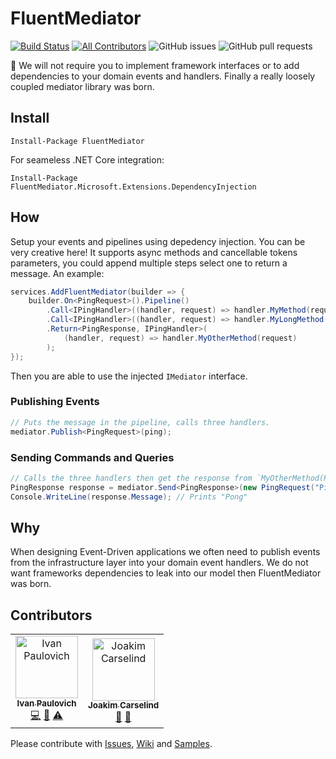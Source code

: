 # FluentMediator
[![Build Status](https://ivanpaulovich.visualstudio.com/FluentMediator/_apis/build/status/ivanpaulovich.FluentMediator?branchName=master)](https://ivanpaulovich.visualstudio.com/FluentMediator/_build/latest?definitionId=24&branchName=master) [![All Contributors](https://img.shields.io/badge/all_contributors-2-orange.svg?style=flat-square)](#contributors) ![GitHub issues](https://img.shields.io/github/issues/ivanpaulovich/FluentMediator) ![GitHub pull requests](https://img.shields.io/github/issues-pr/ivanpaulovich/FluentMediator)

:twisted_rightwards_arrows: We will not require you to implement framework interfaces or to add dependencies to your domain events and handlers. Finally a really loosely coupled mediator library was born.

## Install

```
Install-Package FluentMediator
```

For seameless .NET Core integration:

```
Install-Package FluentMediator.Microsoft.Extensions.DependencyInjection
```

## How

Setup your events and pipelines using depedency injection. You can be very creative here! It supports async methods and cancellable tokens parameters, you could append multiple steps select one to return a message. An example:

```c#
services.AddFluentMediator(builder => {
    builder.On<PingRequest>().Pipeline()
        .Call<IPingHandler>((handler, request) => handler.MyMethod(request))
        .Call<IPingHandler>((handler, request) => handler.MyLongMethod(request))
        .Return<PingResponse, IPingHandler>(
            (handler, request) => handler.MyOtherMethod(request)
        );
});
```

Then you are able to use the injected `IMediator` interface.

### Publishing Events

```c#
// Puts the message in the pipeline, calls three handlers.
mediator.Publish<PingRequest>(ping);
```

### Sending Commands and Queries

```c#
// Calls the three handlers then get the response from `MyOtherMethod(PingRequest)`.
PingResponse response = mediator.Send<PingResponse>(new PingRequest("Ping"));
Console.WriteLine(response.Message); // Prints "Pong"
```

## Why

When designing Event-Driven applications we often need to publish events from the infrastructure layer into your domain event handlers. We do not want frameworks dependencies to leak into our model then FluentMediator was born. 

## Contributors

<!-- ALL-CONTRIBUTORS-LIST:START - Do not remove or modify this section -->
<!-- prettier-ignore -->
<table>
  <tr>
    <td align="center"><a href="https://paulovich.net"><img src="https://avatars3.githubusercontent.com/u/7133698?v=4" width="100px;" alt="Ivan Paulovich"/><br /><sub><b>Ivan Paulovich</b></sub></a><br /><a href="https://github.com/ivanpaulovich/FluentMediator/commits?author=ivanpaulovich" title="Code">💻</a> <a href="#design-ivanpaulovich" title="Design">🎨</a> <a href="https://github.com/ivanpaulovich/FluentMediator/commits?author=ivanpaulovich" title="Tests">⚠️</a></td>
    <td align="center"><a href="http://www.carselind.se"><img src="https://avatars1.githubusercontent.com/u/439028?v=4" width="100px;" alt="Joakim Carselind"/><br /><sub><b>Joakim Carselind</b></sub></a><br /><a href="#review-joacar" title="Reviewed Pull Requests">👀</a> <a href="#ideas-joacar" title="Ideas, Planning, & Feedback">🤔</a></td>
  </tr>
</table>

<!-- ALL-CONTRIBUTORS-LIST:END -->

Please contribute with [Issues](https://github.com/ivanpaulovich/FluentMediator/issues), [Wiki](https://github.com/ivanpaulovich/FluentMediator/wiki) and [Samples](https://github.com/ivanpaulovich/FluentMediator/tree/master/samples).
